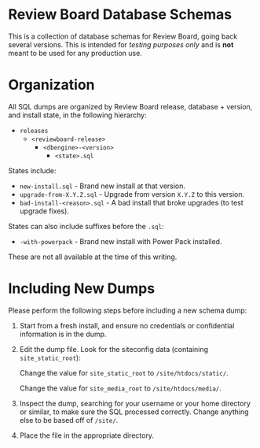 Review Board Database Schemas
=============================

This is a collection of database schemas for Review Board, going back several
versions. This is intended for *testing purposes only* and is **not** meant to
be used for any production use.


Organization
============

All SQL dumps are organized by Review Board release, database + version, and
install state, in the following hierarchy:

* `releases`
  * `<reviewboard-release>`
    * `<dbengine>-<version>`
      * `<state>.sql`


States include:

* `new-install.sql` - Brand new install at that version.
* `upgrade-from-X.Y.Z.sql` - Upgrade from version `X.Y.Z` to this version.
* `bad-install-<reason>.sql` - A bad install that broke upgrades (to test
  upgrade fixes).

States can also include suffixes before the `.sql`:

* `-with-powerpack` - Brand new install with Power Pack installed.

These are not all available at the time of this writing.


Including New Dumps
===================

Please perform the following steps before including a new schema dump:

1. Start from a fresh install, and ensure no credentials or confidential
   information is in the dump.

2. Edit the dump file. Look for the siteconfig data (containing
   `site_static_root`):

   Change the value for `site_static_root` to `/site/htdocs/static/`.

   Change the value for `site_media_root` to `/site/htdocs/media/`.

3. Inspect the dump, searching for your username or your home directory or
   similar, to make sure the SQL processed correctly. Change anything else
   to be based off of `/site/`.

4. Place the file in the appropriate directory.
